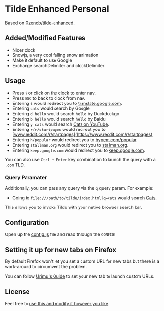 # Tilde Enhanced Personal

Based on [Ozencb/tilde-enhanced](https://github.com/Ozencb/tilde-enhanced).

## Added/Modified Features
- Nicer clock
- Snowjs, a very cool falling snow animation
- Make it default to use Google
- Exchange searchDelimiter and clockDelimiter
## Usage

- Press `?` or click on the clock to enter nav.
- Press `ESC` to back to clock from nav.
- Entering `t` would redirect you to [translate.google.com](https://translate.google.com).
- Entering `cats` would search by Google
- Entering `d hello` would search `hello` by Duckduckgo
- Entering `b hello` would search `hello` by Baidu
- Entering `y cats` would search
  [Cats on YouTube](https://www.youtube.com/results?search_query=cats).
- Entering `r/r/startpages` would redirect you to
  [www.reddit.com/r/startpages](https://www.reddit.com/r/startpages)
- Entering `h/popular` would redirect you to
  [hypem.com/popular](http://hypem.com/popular).
- Entering `stallman.org` would redirect you to
  [stallman.org](https://stallman.org/).
- Entering `keep.google.com` would redirect you to
  [keep.google.com](https://keep.google.com/).

You can also use `Ctrl + Enter` key combination to launch the query with a `.com` TLD.

### Query Paramater

Additionally, you can pass any query via the `q` query param. For example:

- Going to `file:///path/to/tilde/index.html?q=cats` would search
  [Cats](https://duckduckgo.com/?q=cats).

This allows you to invoke Tilde with your native browser search bar.

## Configuration

Open up the [config.js](js/config.js) file and read through the `CONFIG`!

## Setting it up for new tabs on Firefox

By default Firefox won't let you set a custom URL for new tabs but there is a work-around to circumvent the problem.

You can follow [Urimu's Guide](https://github.com/Urimu/Startpage#setting-it-up-on-firefox) to set your new tab to launch custom URLs.

## License

Feel free to [use this and modify it however you like](https://github.com/Ozencb/tilde-enhanced/blob/master/LICENSE).

